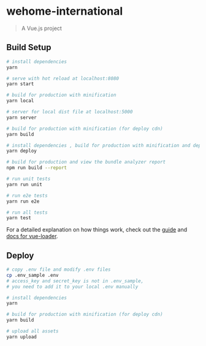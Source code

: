 # wehome-international

> A Vue.js project

## Build Setup

``` bash
# install dependencies
yarn

# serve with hot reload at localhost:8080
yarn start

# build for production with minification
yarn local

# server for local dist file at localhost:5000
yarn server

# build for production with minification (for deploy cdn)
yarn build

# install dependencies , build for production with minification and deploy cdn
yarn deploy

# build for production and view the bundle analyzer report
npm run build --report

# run unit tests
yarn run unit

# run e2e tests
yarn run e2e

# run all tests
yarn test
```

For a detailed explanation on how things work, check out the [guide](http://vuejs-templates.github.io/webpack/) and [docs for vue-loader](http://vuejs.github.io/vue-loader).


## Deploy
```bash
# copy .env file and modify .env files
cp .env_sample .env
# access_key and secret_key is not in .env_sample,
# you need to add it to your local .env manually

# install dependencies
yarn

# build for production with minification (for deploy cdn)
yarn build

# upload all assets
yarn upload

```
